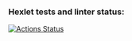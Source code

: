 ### Hexlet tests and linter status:
[![Actions Status](https://github.com/dnt-wrd/frontend-project-lvl1/workflows/hexlet-check/badge.svg)](https://github.com/dnt-wrd/frontend-project-lvl1/actions)